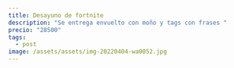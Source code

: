 ```yaml
---
title: Desayuno de fortnite
description: "Se entrega envuelto con moño y tags con frases "
precio: "28500"
tags:
  - post
image: /assets/assets/img-20220404-wa0052.jpg
---
```

